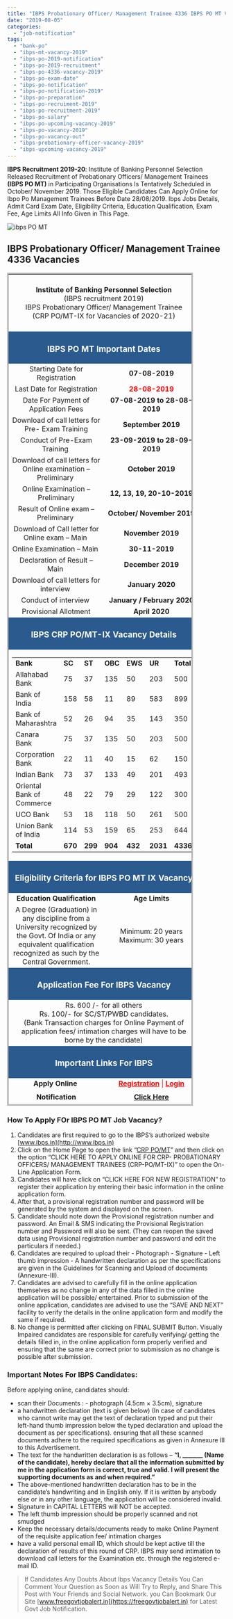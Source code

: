 ```yaml
---
title: "IBPS Probationary Officer/ Management Trainee 4336 IBPS PO MT Vacancies"
date: "2019-08-05"
categories: 
  - "job-notification"
tags: 
  - "bank-po"
  - "ibps-mt-vacancy-2019"
  - "ibps-po-2019-notification"
  - "ibps-po-2019-recruitment"
  - "ibps-po-4336-vacancy-2019"
  - "ibps-po-exam-date"
  - "ibps-po-notification"
  - "ibps-po-notification-2019"
  - "ibps-po-preparation"
  - "ibps-po-recruiment-2019"
  - "ibps-po-recruitment-2019"
  - "ibps-po-salary"
  - "ibps-po-upcoming-vacancy-2019"
  - "ibps-po-vacancy-2019"
  - "ibps-po-vacancy-out"
  - "ibps-probationary-officer-vacancy-2019"
  - "ibps-upcoming-vacancy-2019"
---
```


**IBPS Recruitment 2019-20**: Institute of Banking Personnel Selection Released Recruitment of Probationary Officers/ Management Trainees **(IBPS PO MT)** in Participating Organisations Is Tentatively Scheduled in October/ November 2019. Those Eligible Candidates Can Apply Online for Ibpo Po Management Trainees Before Date 28/08/2019. Ibps Jobs Details, Admit Card Exam Date, Eligibility Criteria, Education Qualification, Exam Fee, Age Limits All Info Given in This Page.

![ibps PO MT](images/IBPS-Probationary-Officer-Management-Trainee-300x300.jpg)

## IBPS Probationary Officer/ Management Trainee 4336 Vacancies

<table style="height: 1916px; width: 84.9475%; border-collapse: collapse; border-style: double;"><tbody><tr style="height: 132px;"><td style="width: 100%; text-align: center; height: 132px;" colspan="2"><strong><span style="font-size: 12pt;">Institute of Banking Personnel Selection</span></strong><div></div><span style="font-size: 12pt;">(IBPS recruitment 2019)</span><div></div><span style="font-size: 12pt;">IBPS Probationary Officer/ Management Trainee</span><div></div><span style="font-size: 12pt;">(CRP PO/MT-IX for Vacancies of 2020-21)</span></td></tr><tr style="height: 30px;"><td style="width: 100%; height: 30px; background-color: #2a5a8e; text-align: center;" colspan="2"><h3><span style="color: #ffffff;"><strong>IBPS PO MT Important Dates</strong></span></h3></td></tr><tr style="height: 22px;"><td style="width: 50%; text-align: center; height: 22px;"><span style="font-size: 12pt;">Starting Date for Registration</span></td><td style="width: 50%; text-align: center; height: 22px;"><strong><span style="font-size: 12pt;">07-08-2019</span></strong></td></tr><tr style="height: 22px;"><td style="width: 50%; text-align: center; height: 22px;"><span style="font-size: 12pt;">Last Date for Registration</span></td><td style="width: 50%; text-align: center; height: 22px;"><span style="color: #ff0000;"><strong><span style="font-size: 12pt;">28-08-2019</span></strong></span></td></tr><tr style="height: 22px;"><td style="width: 50%; text-align: center; height: 22px;"><span style="font-size: 12pt;">Date For Payment of Application Fees</span></td><td style="width: 50%; text-align: center; height: 22px;"><strong><span style="font-size: 12pt;">07-08-2019 to 28-08-2019</span></strong></td></tr><tr style="height: 22px;"><td style="width: 50%; text-align: center; height: 22px;"><span style="font-size: 12pt;">Download of call letters for Pre- Exam Training</span></td><td style="width: 50%; text-align: center; height: 22px;"><strong><span style="font-size: 12pt;">September 2019</span></strong></td></tr><tr style="height: 22px;"><td style="width: 50%; text-align: center; height: 22px;"><span style="font-size: 12pt;">Conduct of Pre-Exam Training&nbsp;</span></td><td style="width: 50%; text-align: center; height: 22px;"><strong><span style="font-size: 12pt;">23-09-2019 to 28-09-2019</span></strong></td></tr><tr style="height: 22px;"><td style="width: 50%; text-align: center; height: 22px;"><span style="font-size: 12pt;">Download of call letters for Online examination – Preliminary&nbsp;</span></td><td style="width: 50%; text-align: center; height: 22px;"><strong><span style="font-size: 12pt;">October 2019</span></strong></td></tr><tr style="height: 29px;"><td style="width: 50%; text-align: center; height: 29px;"><span style="font-size: 12pt;">Online Examination – Preliminary</span></td><td style="width: 50%; text-align: center; height: 29px;"><strong><span style="font-size: 12pt;">12, 13, 19, 20-10-2019</span></strong></td></tr><tr style="height: 22px;"><td style="width: 50%; text-align: center; height: 22px;"><span style="font-size: 12pt;">Result of Online exam – Preliminary&nbsp;</span></td><td style="width: 50%; text-align: center; height: 22px;"><strong><span style="font-size: 12pt;">October/ November 2019</span></strong></td></tr><tr style="height: 22px;"><td style="width: 50%; text-align: center; height: 22px;"><span style="font-size: 12pt;">Download of Call letter for Online exam – Main&nbsp;</span></td><td style="width: 50%; text-align: center; height: 22px;"><strong><span style="font-size: 12pt;">November 2019</span></strong></td></tr><tr style="height: 22px;"><td style="width: 50%; text-align: center; height: 22px;"><span style="font-size: 12pt;">Online Examination – Main&nbsp;</span></td><td style="width: 50%; text-align: center; height: 22px;"><strong><span style="font-size: 12pt;">30-11-2019</span></strong></td></tr><tr style="height: 22px;"><td style="width: 50%; text-align: center; height: 22px;"><span style="font-size: 12pt;">Declaration of Result – Main&nbsp;</span></td><td style="width: 50%; text-align: center; height: 22px;"><strong><span style="font-size: 12pt;">December 2019</span></strong></td></tr><tr style="height: 22px;"><td style="width: 50%; text-align: center; height: 22px;"><span style="font-size: 12pt;">Download of call letters for interview&nbsp;</span></td><td style="width: 50%; text-align: center; height: 22px;"><strong><span style="font-size: 12pt;">January 2020</span></strong></td></tr><tr style="height: 22px;"><td style="width: 50%; text-align: center; height: 22px;"><span style="font-size: 12pt;">Conduct of interview&nbsp;</span></td><td style="width: 50%; text-align: center; height: 22px;"><strong><span style="font-size: 12pt;">January / February 2020</span></strong></td></tr><tr style="height: 22px;"><td style="width: 50%; text-align: center; height: 22px;"><span style="font-size: 12pt;">Provisional Allotment</span></td><td style="width: 50%; text-align: center; height: 22px;"><strong><span style="font-size: 12pt;">April 2020</span></strong></td></tr><tr style="height: 30px;"><td style="width: 100%; height: 30px; background-color: #2a5a8e; text-align: center;" colspan="2"><h3><span style="color: #ffffff;"><strong>IBPS CRP PO/MT-IX Vacancy Details</strong></span></h3></td></tr><tr style="height: 22px;"><td style="width: 50%; text-align: center; height: 22px;" colspan="2"><table style="border-collapse: collapse; width: 100%;"><tbody><tr><td style="width: 38.8756%;"><span style="font-size: 12pt;"><strong>Bank</strong></span></td><td style="width: 8.97129%;"><span style="font-size: 12pt;"><strong>SC</strong></span></td><td style="width: 8.97129%;"><span style="font-size: 12pt;"><strong>ST</strong></span></td><td style="width: 10.6459%;"><span style="font-size: 12pt;"><strong>OBC</strong></span></td><td style="width: 10.6459%;"><span style="font-size: 12pt;"><strong>EWS</strong></span></td><td style="width: 10.7656%;"><span style="font-size: 12pt;"><strong>UR</strong></span></td><td style="width: 11.0048%;"><span style="font-size: 12pt;"><strong>Total</strong></span></td></tr><tr><td style="width: 38.8756%;"><span style="font-size: 12pt;">Allahabad Bank</span></td><td style="width: 8.97129%;"><span style="font-size: 12pt;">75</span></td><td style="width: 8.97129%;"><span style="font-size: 12pt;">37</span></td><td style="width: 10.6459%;"><span style="font-size: 12pt;">135</span></td><td style="width: 10.6459%;"><span style="font-size: 12pt;">50</span></td><td style="width: 10.7656%;"><span style="font-size: 12pt;">203</span></td><td style="width: 11.0048%;"><span style="font-size: 12pt;">500</span></td></tr><tr><td style="width: 38.8756%;"><span style="font-size: 12pt;">Bank of India</span></td><td style="width: 8.97129%;"><span style="font-size: 12pt;">158</span></td><td style="width: 8.97129%;"><span style="font-size: 12pt;">58</span></td><td style="width: 10.6459%;"><span style="font-size: 12pt;">11</span></td><td style="width: 10.6459%;"><span style="font-size: 12pt;">89</span></td><td style="width: 10.7656%;"><span style="font-size: 12pt;">583</span></td><td style="width: 11.0048%;"><span style="font-size: 12pt;">899</span></td></tr><tr><td style="width: 38.8756%;"><span style="font-size: 12pt;">Bank of Maharashtra</span></td><td style="width: 8.97129%;"><span style="font-size: 12pt;">52</span></td><td style="width: 8.97129%;"><span style="font-size: 12pt;">26</span></td><td style="width: 10.6459%;"><span style="font-size: 12pt;">94</span></td><td style="width: 10.6459%;"><span style="font-size: 12pt;">35</span></td><td style="width: 10.7656%;"><span style="font-size: 12pt;">143</span></td><td style="width: 11.0048%;"><span style="font-size: 12pt;">350</span></td></tr><tr><td style="width: 38.8756%;"><span style="font-size: 12pt;">Canara Bank</span></td><td style="width: 8.97129%;"><span style="font-size: 12pt;">75</span></td><td style="width: 8.97129%;"><span style="font-size: 12pt;">37</span></td><td style="width: 10.6459%;"><span style="font-size: 12pt;">135</span></td><td style="width: 10.6459%;"><span style="font-size: 12pt;">50</span></td><td style="width: 10.7656%;"><span style="font-size: 12pt;">203</span></td><td style="width: 11.0048%;"><span style="font-size: 12pt;">500</span></td></tr><tr><td style="width: 38.8756%;"><span style="font-size: 12pt;">Corporation Bank</span></td><td style="width: 8.97129%;"><span style="font-size: 12pt;">22</span></td><td style="width: 8.97129%;"><span style="font-size: 12pt;">11</span></td><td style="width: 10.6459%;"><span style="font-size: 12pt;">40</span></td><td style="width: 10.6459%;"><span style="font-size: 12pt;">15</span></td><td style="width: 10.7656%;"><span style="font-size: 12pt;">62</span></td><td style="width: 11.0048%;"><span style="font-size: 12pt;">150</span></td></tr><tr><td style="width: 38.8756%;"><span style="font-size: 12pt;">Indian Bank</span></td><td style="width: 8.97129%;"><span style="font-size: 12pt;">73</span></td><td style="width: 8.97129%;"><span style="font-size: 12pt;">37</span></td><td style="width: 10.6459%;"><span style="font-size: 12pt;">133</span></td><td style="width: 10.6459%;"><span style="font-size: 12pt;">49</span></td><td style="width: 10.7656%;"><span style="font-size: 12pt;">201</span></td><td style="width: 11.0048%;"><span style="font-size: 12pt;">493</span></td></tr><tr><td style="width: 38.8756%;"><span style="font-size: 12pt;">Oriental Bank of Commerce</span></td><td style="width: 8.97129%;"><span style="font-size: 12pt;">48</span></td><td style="width: 8.97129%;"><span style="font-size: 12pt;">22</span></td><td style="width: 10.6459%;"><span style="font-size: 12pt;">79</span></td><td style="width: 10.6459%;"><span style="font-size: 12pt;">29</span></td><td style="width: 10.7656%;"><span style="font-size: 12pt;">122</span></td><td style="width: 11.0048%;"><span style="font-size: 12pt;">300</span></td></tr><tr><td style="width: 38.8756%;"><span style="font-size: 12pt;">UCO Bank</span></td><td style="width: 8.97129%;"><span style="font-size: 12pt;">53</span></td><td style="width: 8.97129%;"><span style="font-size: 12pt;">18</span></td><td style="width: 10.6459%;"><span style="font-size: 12pt;">118</span></td><td style="width: 10.6459%;"><span style="font-size: 12pt;">50</span></td><td style="width: 10.7656%;"><span style="font-size: 12pt;">261</span></td><td style="width: 11.0048%;"><span style="font-size: 12pt;">500</span></td></tr><tr><td style="width: 38.8756%;"><span style="font-size: 12pt;">Union Bank of India</span></td><td style="width: 8.97129%;"><span style="font-size: 12pt;">114</span></td><td style="width: 8.97129%;"><span style="font-size: 12pt;">53</span></td><td style="width: 10.6459%;"><span style="font-size: 12pt;">159</span></td><td style="width: 10.6459%;"><span style="font-size: 12pt;">65</span></td><td style="width: 10.7656%;"><span style="font-size: 12pt;">253</span></td><td style="width: 11.0048%;"><span style="font-size: 12pt;">644</span></td></tr><tr><td style="width: 38.8756%;"><span style="font-size: 12pt;"><strong>Total</strong></span></td><td style="width: 8.97129%;"><span style="font-size: 12pt;"><strong>670</strong></span></td><td style="width: 8.97129%;"><span style="font-size: 12pt;"><strong>299</strong></span></td><td style="width: 10.6459%;"><span style="font-size: 12pt;"><strong>904</strong></span></td><td style="width: 10.6459%;"><span style="font-size: 12pt;"><strong>432</strong></span></td><td style="width: 10.7656%;"><span style="font-size: 12pt;"><strong>2031</strong></span></td><td style="width: 11.0048%;"><span style="font-size: 12pt;"><strong>4336</strong></span></td></tr></tbody></table></td></tr><tr style="height: 30px;"><td style="width: 100%; height: 30px; background-color: #2a5a8e; text-align: center;" colspan="2"><h3><span style="color: #ffffff;"><strong>Eligibility Criteria for IBPS PO MT IX Vacancy</strong></span></h3></td></tr><tr style="height: 14px;"><td style="width: 50%; text-align: center; height: 14px;"><strong><span style="font-size: 12pt;">Education Qualification</span></strong></td><td style="width: 50%; text-align: center; height: 14px;"><strong><span style="font-size: 12pt;">Age Limits</span></strong></td></tr><tr style="height: 30px;"><td style="width: 50%; text-align: center; height: 30px;"><span style="font-size: 12pt;">A Degree (Graduation) in any discipline from a University recognized by the Govt. Of India or any equivalent qualification recognized as such by the Central Government.</span></td><td style="width: 50%; text-align: center; height: 30px;"><span style="font-size: 12pt;">Minimum: 20 years</span><div></div><span style="font-size: 12pt;">Maximum: 30 years</span></td></tr><tr style="height: 30px;"><td style="width: 100%; height: 30px; background-color: #2a5a8e; text-align: center;" colspan="2"><h3><span style="color: #ffffff;"><strong>Application Fee For IBPS Vacancy</strong></span></h3></td></tr><tr style="height: 30px;"><td style="width: 50%; text-align: center; height: 30px;" colspan="2"><span style="font-size: 12pt;">Rs. 600 /- for all others</span><div></div><span style="font-size: 12pt;">Rs. 100/- for SC/ST/PWBD candidates.</span><div></div><span style="font-size: 12pt;">(Bank Transaction charges for Online Payment of application fees/ intimation charges will have to be borne by the candidate)</span></td></tr><tr style="height: 30px;"><td style="width: 50%; height: 30px; background-color: #2a5a8e; text-align: center;" colspan="2"><h3><span style="color: #ffffff;"><strong>Important Links For IBPS</strong></span></h3></td></tr><tr style="height: 10px;"><td style="width: 50%; text-align: center; height: 10px;"><strong><span style="font-size: 12pt;">Apply Online&nbsp;</span></strong></td><td style="width: 50%; text-align: center; height: 10px;"><span style="font-size: 12pt; color: #ff0000;"><a style="color: #ff0000;" title="IBPS" href="https://ibpsonline.ibps.in/crppot9jul19/basic_details.php" target="_blank" rel="noopener noreferrer"><strong>Registration</strong></a>&nbsp;|&nbsp;<a style="color: #ff0000;" title="IBPS" href="https://ibpsonline.ibps.in/crppot9jul19/" target="_blank" rel="noopener noreferrer"><strong>Login</strong></a></span></td></tr><tr style="height: 36px;"><td style="width: 50%; text-align: center; height: 23px;"><strong><span style="font-size: 12pt;">Notification</span></strong></td><td style="width: 50%; text-align: center; height: 23px;"><a href="https://freegovtjobalert.in/wp-content/uploads/2019/08/Notification-IBPS-Probationary-Officer-Management-Trainee-Posts.pdf" target="_blank" rel="noopener noreferrer"><span style="font-size: 12pt;"><strong>Click Here</strong></span></a></td></tr><tr style="height: 10px;"><td style="width: 50%; text-align: center; height: 10px;"><strong><span style="font-size: 12pt;">&nbsp;Official Website</span></strong></td><td style="width: 50%; text-align: center; height: 10px;"><span style="font-size: 12pt;"><strong><a href="https://www.ibps.in" target="_blank" rel="noopener noreferrer">www.ibps.in</a></strong></span></td></tr></tbody></table>

### How To Apply FOr IBPS PO MT Job Vacancy?

1. Candidates are first required to go to the IBPS’s authorized website [www.ibps.in](http://www.ibps.in) 
2. Click on the Home Page to open the link “[CRP PO/MT](https://www.ibps.in/cwe-probationary-officers-management-trainees/)” and then click on the option “CLICK HERE TO APPLY ONLINE FOR CRP- PROBATIONARY OFFICERS/ MANAGEMENT TRAINEES (CRP-PO/MT-IX)” to open the On-Line Application Form.
3. Candidates will have click on “CLICK HERE FOR NEW REGISTRATION” to register their application by entering their basic information in the online application form.
4. After that, a provisional registration number and password will be generated by the system and displayed on the screen.
5. Candidate should note down the Provisional registration number and password. An Email & SMS indicating the Provisional Registration number and Password will also be sent. (They can reopen the saved data using Provisional registration number and password and edit the particulars if needed.)
6. Candidates are required to upload their - Photograph - Signature - Left thumb impression - A handwritten declaration as per the specifications are given in the Guidelines for Scanning and Upload of documents (Annexure-III).
7. Candidates are advised to carefully fill in the online application themselves as no change in any of the data filled in the online application will be possible/ entertained. Prior to submission of the online application, candidates are advised to use the “SAVE AND NEXT” facility to verify the details in the online application form and modify the same if required.
8. No change is permitted after clicking on FINAL SUBMIT Button. Visually Impaired candidates are responsible for carefully verifying/ getting the details filled in, in the online application form properly verified and ensuring that the same are correct prior to submission as no change is possible after submission.

### Important Notes For IBPS Candidates:

Before applying online, candidates should:

- scan their Documents : - photograph (4.5cm × 3.5cm), signature 
- a handwritten declaration (text is given below) (In case of candidates who cannot write may get the text of declaration typed and put their left-hand thumb impression below the typed declaration and upload the document as per specifications). ensuring that all these scanned documents adhere to the required specifications as given in Annexure III to this Advertisement.
- The text for the handwritten declaration is as follows – **“I, \_\_\_\_\_\_\_ (Name of the candidate), hereby declare that all the information submitted by me in the application form is correct, true and valid. I will present the supporting documents as and when required.”**
- The above-mentioned handwritten declaration has to be in the candidate’s handwriting and in English only. If it is written by anybody else or in any other language, the application will be considered invalid.
- Signature in CAPITAL LETTERS will NOT be accepted.
- The left thumb impression should be properly scanned and not smudged
- Keep the necessary details/documents ready to make Online Payment of the requisite application fee/ intimation charges
- have a valid personal email ID, which should be kept active till the declaration of results of this round of CRP. IBPS may send intimation to download call letters for the Examination etc. through the registered e-mail ID.

> If Candidates Any Doubts About Ibps Vacancy Details You Can Comment Your Question as Soon as Will Try to Reply, and Share This Post with Your Friends and Social Network. you Can Bookmark Our Site [www.freegovtjobalert.in](https://freegovtjobalert.in) for Latest Govt Job Notification.
